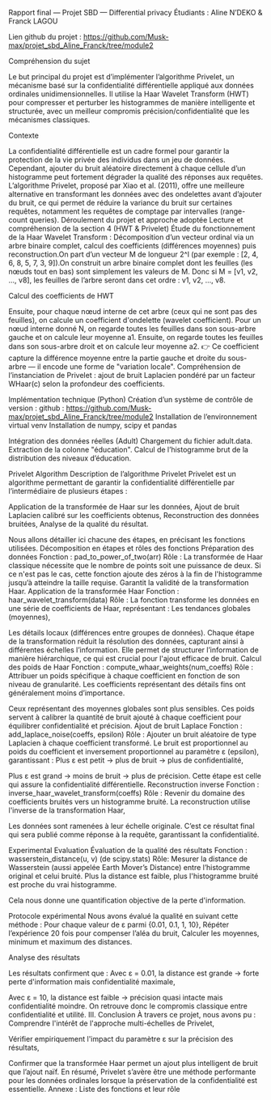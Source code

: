 Rapport final — Projet SBD — Differential privacy
Étudiants : Aline N’DEKO & Franck LAGOU

Lien github du projet : https://github.com/Musk-max/projet_sbd_Aline_Franck/tree/module2

Compréhension du sujet

Le but principal du projet est d’implémenter l’algorithme Privelet, un mécanisme basé sur la confidentialité différentielle appliqué aux données ordinales unidimensionnelles. Il utilise la Haar Wavelet Transform (HWT) pour compresser et perturber les histogrammes de manière intelligente et structurée, avec un meilleur compromis précision/confidentialité que les mécanismes classiques.

Contexte

La confidentialité différentielle est un cadre formel pour garantir la protection de la vie privée des individus dans un jeu de données.
Cependant, ajouter du bruit aléatoire directement à chaque cellule d’un histogramme peut fortement dégrader la qualité des réponses aux requêtes.
L’algorithme Privelet, proposé par Xiao et al. (2011), offre une meilleure alternative en transformant les données avec des ondelettes avant d’ajouter du bruit, ce qui permet de réduire la variance du bruit sur certaines requêtes, notamment les requêtes de comptage par intervalles (range-count queries).
Déroulement du projet et approche adoptée
Lecture et compréhension de la section 4 (HWT & Privelet)
Étude du fonctionnement de la Haar Wavelet Transform : 
Décomposition d’un vecteur ordinal via un arbre binaire complet, calcul des coefficients (différences moyennes) puis reconstruction.On part d’un vecteur M de longueur 2^l (par exemple : [2, 4, 6, 8, 5, 7, 3, 9]).On construit un arbre binaire complet dont les feuilles (les nœuds tout en bas) sont simplement les valeurs de M. Donc si M = [v1, v2, ..., v8], les feuilles de l’arbre seront dans cet ordre : v1, v2, ..., v8.

Calcul des coefficients de HWT

Ensuite, pour chaque nœud interne de cet arbre (ceux qui ne sont pas des feuilles), on calcule un coefficient d'ondelette (wavelet coefficient).
Pour un nœud interne donné N, on regarde toutes les feuilles dans son sous-arbre gauche et on calcule leur moyenne a1.
Ensuite, on regarde toutes les feuilles dans son sous-arbre droit et on calcule leur moyenne a2.
👉 Ce coefficient capture la différence moyenne entre la partie gauche et droite du sous-arbre — il encode une forme de "variation locale".
Compréhension de l’instanciation de Privelet : ajout de bruit Laplacien pondéré par un facteur WHaar(c) selon la profondeur des coefficients.


Implémentation technique (Python)
Création d’un système de contrôle de version : github : https://github.com/Musk-max/projet_sbd_Aline_Franck/tree/module2
Installation de l’environnement virtual venv 
Installation de numpy, scipy et pandas


Intégration des données réelles (Adult)
Chargement du fichier adult.data.
Extraction de la colonne "éducation".
Calcul de l’histogramme brut de la distribution des niveaux d’éducation.

Privelet Algorithm
Description de l’algorithme Privelet
Privelet est un algorithme permettant de garantir la confidentialité différentielle par l’intermédiaire de plusieurs étapes :

Application de la transformée de Haar sur les données,
Ajout de bruit Laplacien calibré sur les coefficients obtenus,
Reconstruction des données bruitées,
Analyse de la qualité du résultat.

Nous allons détailler ici chacune des étapes, en précisant les fonctions utilisées.
Décomposition en étapes et rôles des fonctions
Préparation des données
Fonction : pad_to_power_of_two(arr)
Rôle :
 La transformée de Haar classique nécessite que le nombre de points soit une puissance de deux. Si ce n'est pas le cas, cette fonction ajoute des zéros à la fin de l'histogramme jusqu’à atteindre la taille requise. Garantit la validité de la transformation Haar.
Application de la transformée Haar
Fonction : haar_wavelet_transform(data)
Rôle :
 La fonction transforme les données en une série de coefficients de Haar, représentant :
Les tendances globales (moyennes),


Les détails locaux (différences entre groupes de données).
Chaque étape de la transformation réduit la résolution des données, capturant ainsi à différentes échelles l’information. Elle permet de structurer l’information de manière hiérarchique, ce qui est crucial pour l'ajout efficace de bruit.
Calcul des poids de Haar
Fonction : compute_whaar_weights(num_coeffs)
Rôle :
 Attribuer un poids spécifique à chaque coefficient en fonction de son niveau de granularité.
Les coefficients représentant des détails fins ont généralement moins d’importance.


Ceux représentant des moyennes globales sont plus sensibles.
Ces poids servent à calibrer la quantité de bruit ajouté à chaque coefficient pour équilibrer confidentialité et précision.
Ajout de bruit Laplace
Fonction : add_laplace_noise(coeffs, epsilon)
Rôle : Ajouter un bruit aléatoire de type Laplacien à chaque coefficient transformé. Le bruit est proportionnel au poids du coefficient et inversement proportionnel au paramètre ε (epsilon), garantissant :
Plus ε est petit → plus de bruit → plus de confidentialité,


Plus ε est grand → moins de bruit → plus de précision.
Cette étape est celle qui assure la confidentialité différentielle.
Reconstruction inverse
Fonction : inverse_haar_wavelet_transform(coeffs)
Rôle : Revenir du domaine des coefficients bruités vers un histogramme bruité.
La reconstruction utilise l'inverse de la transformation Haar,


Les données sont ramenées à leur échelle originale.
C’est ce résultat final qui sera publié comme réponse à la requête, garantissant la confidentialité.

Experimental Evaluation
Évaluation de la qualité des résultats
Fonction : wasserstein_distance(u, v) (de scipy.stats)
Rôle: Mesurer la distance de Wasserstein (aussi appelée Earth Mover’s Distance) entre l’histogramme original et celui bruité.
Plus la distance est faible, plus l'histogramme bruité est proche du vrai histogramme.

Cela nous donne une quantification objective de la perte d'information.

Protocole expérimental
Nous avons évalué la qualité en suivant cette méthode :
Pour chaque valeur de ε parmi {0.01, 0.1, 1, 10},
Répéter l’expérience 20 fois pour compenser l’aléa du bruit,
Calculer les moyennes, minimum et maximum des distances.

Analyse des résultats

Les résultats confirment que :
Avec ε = 0.01, la distance est grande → forte perte d'information mais confidentialité maximale,

Avec ε = 10, la distance est faible → précision quasi intacte mais confidentialité moindre.
On retrouve donc le compromis classique entre confidentialité et utilité.
III. Conclusion
À travers ce projet, nous avons pu :
Comprendre l'intérêt de l'approche multi-échelles de Privelet,

Vérifier empiriquement l'impact du paramètre ε sur la précision des résultats,

Confirmer que la transformée Haar permet un ajout plus intelligent de bruit que l’ajout naïf.
En résumé, Privelet s’avère être une méthode performante pour les données ordinales lorsque la préservation de la confidentialité est essentielle.
Annexe : Liste des fonctions et leur rôle
